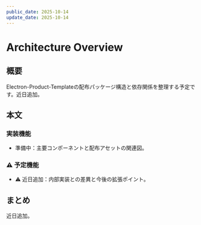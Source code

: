 ```yaml
---
public_date: 2025-10-14
update_date: 2025-10-14
---
```

# Architecture Overview

## 概要

Electron-Product-Templateの配布パッケージ構造と依存関係を整理する予定です。近日追加。

## 本文

### 実装機能

- 準備中：主要コンポーネントと配布アセットの関連図。

### ⚠️ 予定機能

- ⚠️ 近日追加：内部実装との差異と今後の拡張ポイント。

## まとめ

近日追加。